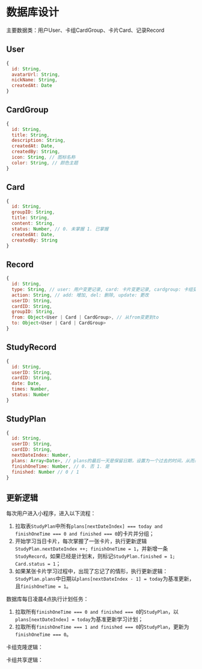# 数据库设计
主要数据类：用户User、卡组CardGroup、卡片Card、记录Record

## User
```js
{
  id: String,
  avatarUrl: String,
  nickName: String,
  createdAt: Date
}
```

## CardGroup
```js
{
  id: String,
  title: String,
  description: String,
  createdAt: Date,
  createdBy: String,
  icon: String, // 图标名称
  color: String, // 颜色主题
}
```

## Card
```js
{
  id: String,
  groupID: String,
  title: String,
  content: String,
  status: Number, // 0. 未掌握 1. 已掌握
  createdAt: Date,
  createdBy: String
}
```

## Record
```js
{
  id: String,
  type: String, // user: 用户变更记录, card: 卡片变更记录, cardgroup: 卡组变更记录
  action: String, // add: 增加, del: 删除, update: 更改
  userID: String,
  cardID: String,
  groupID: String,
  from: Object<User | Card | CardGroup>, // 从from变更到to
  to: Object<User | Card | CardGroup>
}
```

## StudyRecord
```js
{
  id: String,
  userID: String,
  cardID: String,
  date: Date,
  times: Number,
  status: Number
}
```

## StudyPlan
```js
{
  id: String,
  userID: String,
  cardID: String,
  nextDateIndex: Number,
  plans: Array<Date>, // plans的最后一天是保留日期，设置为一个过去的时间，从而永远不会触发此plan
  finishOneTime: Number, // 0. 否 1. 是
  finished: Number // 0 / 1
}
```

## 更新逻辑
每次用户进入小程序，进入以下流程：
1. 拉取表`StudyPlan`中所有`plans[nextDateIndex] === today and finishOneTime === 0 and finished === 0`的卡片并分组；
2. 开始学习当日卡片，每次掌握了一张卡片，执行更新逻辑`StudyPlan.nextDateIndex ++; finishOneTime = 1`，并新增一条`StudyRecord`，如果已经是计划末，则标记`StudyPlan.finished = 1; Card.status = 1`；
3. 如果某张卡片学习过程中，出现了忘记了的情形，执行更新逻辑：`StudyPlan.plans`中日期以`plans[nextDateIndex - 1] = today`为基准更新，且`finishOneTime = 1`。

数据库每日凌晨4点执行计划任务：
1. 拉取所有`finishOneTime === 0 and finished === 0`的`StudyPlan`，以`plans[nextDateIndex] = today`为基准更新学习计划；
2. 拉取所有`finishOneTime === 1 and finished === 0`的`StudyPlan`，更新为`finishOneTime === 0`。

卡组克隆逻辑：


卡组共享逻辑：


